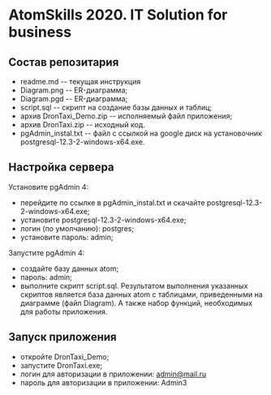# AtomSkills 2020. IT Solution for business

## Состав репозитария

* readme.md -- текущая инструкция
* Diagram.png -- ER-диаграмма;
* Diagram.pgd -- ER-диаграмма;
* script.sql -- скрипт на создание базы данных и таблиц;
* архив DronTaxi_Demo.zip -- исполняемый файл приложения;
* архив DronTaxi.zip -- исходный код.
* pgAdmin_instal.txt -- файл с ссылкой на google диск на установочник postgresql-12.3-2-windows-x64.exe.


## Настройка сервера

Установите pgAdmin 4:
- перейдите по ссылке в pgAdmin_instal.txt и скачайте postgresql-12.3-2-windows-x64.exe;
- установите postgresql-12.3-2-windows-x64.exe;
- логин (по умолчанию): postgres;
- установите пароль: admin;

Запустите pgAdmin 4: 
- создайте базу данных atom;
- пароль: admin;
- выполните скрипт script.sql. Результатом выполнения указанных скриптов является база данных atom с таблицами, приведенными на диаграмме (файл Diagram). А также набор функций, необходимых для работы приложения.

## Запуск приложения
- откройте DronTaxi_Demo;
- запустите DronTaxi.exe;
- логин для авторизации в приложении: admin@mail.ru
- пароль для авторизации в приложении: Admin3

